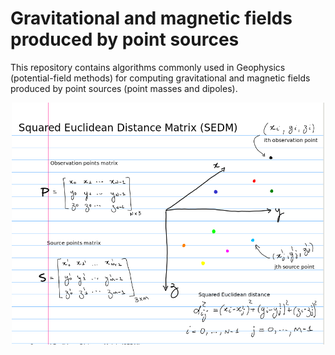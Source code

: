 # Gravitational and magnetic fields produced by point sources

This repository contains algorithms commonly used in Geophysics (potential-field methods) for computing gravitational 
and magnetic fields produced by point sources (point masses and dipoles).


<p align="center">
    <img src="point_sources_scheme.png" width = "500">
</p>